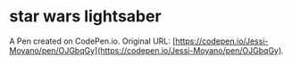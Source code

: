 # star wars lightsaber

A Pen created on CodePen.io. Original URL: [https://codepen.io/Jessi-Moyano/pen/OJGbqGy](https://codepen.io/Jessi-Moyano/pen/OJGbqGy).

